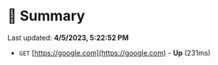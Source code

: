# 📖 Summary
Last updated: **4/5/2023, 5:22:52 PM**

- `GET` [https://google.com](https://google.com) - **Up** (231ms)
